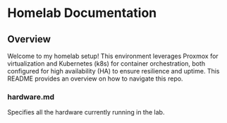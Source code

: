 # Homelab Documentation

## Overview
Welcome to my homelab setup! This environment leverages Proxmox for virtualization and Kubernetes (k8s) for container orchestration, 
both configured for high availability (HA) to ensure resilience and uptime. This README provides an overview on how to navigate this repo.

### hardware.md
Specifies all the hardware currently running in the lab.